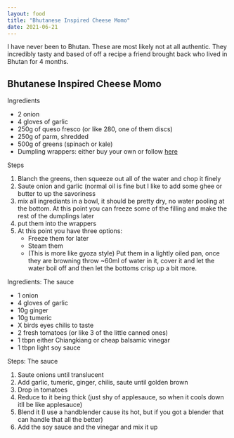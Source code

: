 ```yaml
---
layout: food
title: "Bhutanese Inspired Cheese Momo"
date: 2021-06-21
---
```


I have never been to Bhutan.  These are most likely not at all authentic.  They incredibly tasty and based of off a recipe a friend brought back who lived in Bhutan for 4 months.

<h2>Bhutanese Inspired Cheese Momo</h2>
Ingredients
<ul>
  <li>2 onion </li>
  <li>4 gloves of garlic </li>
  <li>250g of queso fresco (or like 280, one of them discs)</li>
  <li>250g of parm, shredded </li>
  <li>500g of greens (spinach or kale)</li>
  <li>Dumpling wrappers: either buy your own or follow <a href="https://thewoksoflife.com/vegetable-dumplings/"> here </a> </li>
</ul>

Steps
<ol>
  <li>Blanch the greens, then squeeze out all of the water and chop it finely</li>
  <li>Saute onion and garlic (normal oil is fine but I like to add some ghee or butter to up the savoriness</li>
  <li>mix all ingrediants in a bowl, it should be pretty dry, no water pooling at the bottom.  At this point you can freeze some of the filling and make the rest of the dumplings later </li>
  <li>put them into the wrappers</li>
  <li>At this point you have three options:
  <ul>
    <li>Freeze them for later</li>
    <li>Steam them</li>
    <li>(This is more like gyoza style) Put them in a lightly oiled pan, once they are browning throw ~60ml of water in it, cover it and let the water boil off and then let the bottoms crisp up a bit more.</li>
  </ul>
  </li>
</ol>


Ingredients: The sauce
<ul>
  <li>1 onion </li>
  <li>4 gloves of garlic </li>
  <li>10g ginger </li>
  <li>10g tumeric </li>
  <li>X birds eyes chilis to taste </li>
  <li>2 fresh tomatoes (or like 3 of the little canned ones)</li>
  <li>1 tbpn either Chiangkiang or cheap balsamic vinegar </li>
  <li>1 tbpn light soy sauce</li>
</ul>

Steps: The sauce
<ol>
  <li>Saute onions until translucent</li>
  <li>Add garlic, tumeric, ginger, chilis, saute until golden brown  </li>
  <li>Drop in tomatoes </li>
  <li>Reduce to it being thick (just shy of applesauce, so when it cools down itll be like applesauce) </li>
  <li>Blend it (I use a handblender cause its hot, but if you got a blender that can handle that all the better) </li>
  <li>Add the soy sauce and the vinegar and mix it up</li>
</ol>




